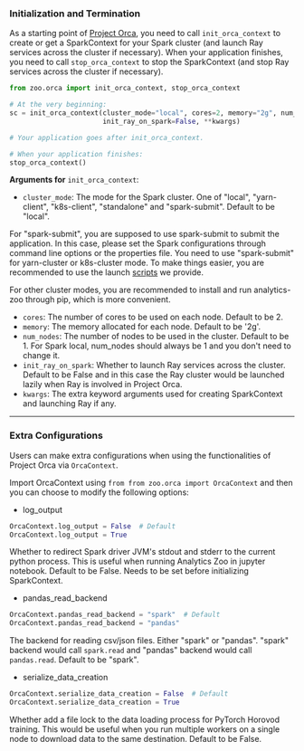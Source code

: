 ### **Initialization and Termination**
As a starting point of [Project Orca](overview.md), you need to call `init_orca_context` to create or get a SparkContext for your Spark cluster (and launch Ray services
across the cluster if necessary). When your application finishes, you need to call `stop_orca_context` to stop the SparkContext (and stop Ray services across the cluster if necessary).

```python
from zoo.orca import init_orca_context, stop_orca_context

# At the very beginning:
sc = init_orca_context(cluster_mode="local", cores=2, memory="2g", num_nodes=1,
                       init_ray_on_spark=False, **kwargs)

# Your application goes after init_orca_context.

# When your application finishes:
stop_orca_context()
```

**Arguments for** `init_orca_context`:

* `cluster_mode`: The mode for the Spark cluster. One of "local", "yarn-client", "k8s-client", "standalone" and "spark-submit". Default to be "local". 

For "spark-submit", you are supposed to use spark-submit to submit the application. In this case, please set the Spark configurations through command line options or
the properties file. You need to use "spark-submit" for yarn-cluster or k8s-cluster mode. To make things easier, you are recommended to use the 
launch [scripts](https://github.com/intel-analytics/analytics-zoo/tree/master/scripts) we provide.

For other cluster modes, you are recommended to install and run analytics-zoo through pip, which is more convenient.

* `cores`: The number of cores to be used on each node. Default to be 2.
* `memory`: The memory allocated for each node. Default to be '2g'.
* `num_nodes`: The number of nodes to be used in the cluster. Default to be 1. For Spark local, num_nodes should always be 1 and you don't need to change it.
* `init_ray_on_spark`: Whether to launch Ray services across the cluster. Default to be False and in this case the Ray cluster would be launched lazily when Ray is involved in Project Orca.
* `kwargs`: The extra keyword arguments used for creating SparkContext and launching Ray if any.


---
### **Extra Configurations**
Users can make extra configurations when using the functionalities of Project Orca via `OrcaContext`.

Import OrcaContext using `from from zoo.orca import OrcaContext` and then you can choose to modify the following options:

* log_output
```python
OrcaContext.log_output = False  # Default
OrcaContext.log_output = True
```
Whether to redirect Spark driver JVM's stdout and stderr to the current python process. 
This is useful when running Analytics Zoo in jupyter notebook.
Default to be False. Needs to be set before initializing SparkContext.

* pandas_read_backend
```python
OrcaContext.pandas_read_backend = "spark"  # Default
OrcaContext.pandas_read_backend = "pandas"
```
The backend for reading csv/json files. Either "spark" or "pandas". 
"spark" backend would call `spark.read` and "pandas" backend would call `pandas.read`. 
Default to be "spark".

* serialize_data_creation
```python
OrcaContext.serialize_data_creation = False  # Default
OrcaContext.serialize_data_creation = True
```
Whether add a file lock to the data loading process for PyTorch Horovod training. 
This would be useful when you run multiple workers on a single node to download data to the same destination. 
Default to be False.
